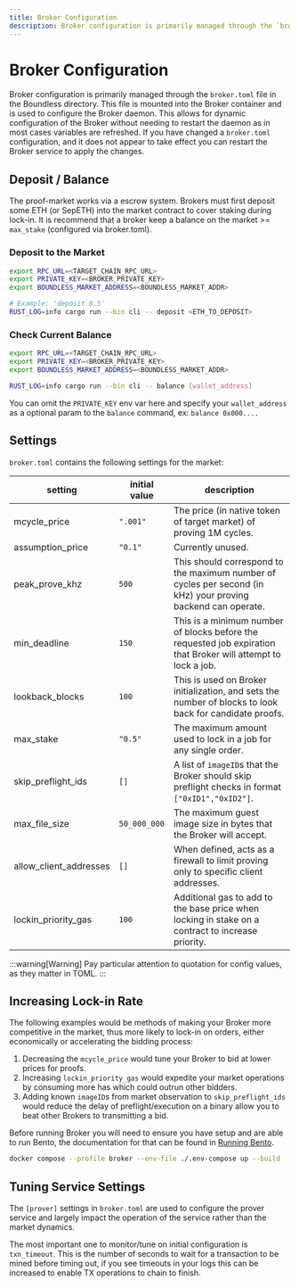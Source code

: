 ```yaml
---
title: Broker Configuration
description: Broker configuration is primarily managed through the `broker.toml` file in the Boundless directory.
---
```


# Broker Configuration

Broker configuration is primarily managed through the `broker.toml` file in the Boundless directory. This file is mounted into the Broker container and is used to configure the Broker daemon. This allows for dynamic configuration of the Broker without needing to restart the daemon as in most cases variables are refreshed. If you have changed a `broker.toml` configuration, and it does not appear to take effect you can restart the Broker service to apply the changes.

## Deposit / Balance

The proof-market works via a escrow system. Brokers must first deposit some ETH (or SepETH) into the market contract to cover staking during lock-in. It is recommend that a broker keep a balance on the market >= `max_stake` (configured via broker.toml).

### Deposit to the Market

```sh [Terminal]
export RPC_URL=<TARGET_CHAIN_RPC_URL>
export PRIVATE_KEY=<BROKER_PRIVATE_KEY>
export BOUNDLESS_MARKET_ADDRESS=<BOUNDLESS_MARKET_ADDR>

# Example: 'deposit 0.5'
RUST_LOG=info cargo run --bin cli -- deposit <ETH_TO_DEPOSIT>
```

### Check Current Balance

```sh [Terminal]
export RPC_URL=<TARGET_CHAIN_RPC_URL>
export PRIVATE_KEY=<BROKER_PRIVATE_KEY>
export BOUNDLESS_MARKET_ADDRESS=<BOUNDLESS_MARKET_ADDR>

RUST_LOG=info cargo run --bin cli -- balance [wallet_address]
```

You can omit the `PRIVATE_KEY` env var here and specify your `wallet_address` as a optional param to the `balance` command, ex: `balance 0x000....`

## Settings

`broker.toml` contains the following settings for the market:

| setting                  | initial value | description                                                                                                    |
| ------------------------ | ------------- | -------------------------------------------------------------------------------------------------------------- |
| mcycle\_price            | `".001"`      | The price (in native token of target market) of proving 1M cycles.                                             |
| assumption\_price        | `"0.1"`       | Currently unused.                                                                                              |
| peak\_prove\_khz         | `500`         | This should correspond to the maximum number of cycles per second (in kHz) your proving backend can operate.   |
| min\_deadline            | `150`         | This is a minimum number of blocks before the requested job expiration that Broker will attempt to lock a job. |
| lookback\_blocks         | `100`         | This is used on Broker initialization, and sets the number of blocks to look back for candidate proofs.        |
| max\_stake               | `"0.5"`       | The maximum amount used to lock in a job for any single order.                                                 |
| skip\_preflight\_ids     | `[]`          | A list of `imageID`s that the Broker should skip preflight checks in format `["0xID1","0xID2"]`.               |
| max\_file\_size          | `50_000_000`  | The maximum guest image size in bytes that the Broker will accept.                                             |
| allow\_client\_addresses | `[]`          | When defined, acts as a firewall to limit proving only to specific client addresses.                           |
| lockin\_priority\_gas    | `100`         | Additional gas to add to the base price when locking in stake on a contract to increase priority.              |

:::warning[Warning]
Pay particular attention to quotation for config values, as they matter in TOML.
:::

## Increasing Lock-in Rate

The following examples would be methods of making your Broker more competitive in the market, thus more likely to lock-in on orders, either economically or accelerating the bidding process:

1. Decreasing the `mcycle_price` would tune your Broker to bid at lower prices for proofs.
2. Increasing `lockin_priority_gas` would expedite your market operations by consuming more has which could outrun other bidders.
3. Adding known `imageID`s from market observation to `skip_preflight_ids` would reduce the delay of preflight/execution on a binary allow you to beat other Brokers to transmitting a bid.

Before running Broker you will need to ensure you have setup and are able to run Bento, the documentation for that can be found in [Running Bento][page-bento-running].

```sh [Terminal]
docker compose --profile broker --env-file ./.env-compose up --build
```

## Tuning Service Settings

The `[prover]` settings in `broker.toml` are used to configure the prover service and largely impact the operation of the service rather than the market dynamics.

The most important one to monitor/tune on initial configuration is `txn_timeout`. This is the number of seconds to wait for a transaction to be mined before timing out, if you see timeouts in your logs this can be increased to enable TX operations to chain to finish.

[page-bento-running]: /prover-manual/bento/running
